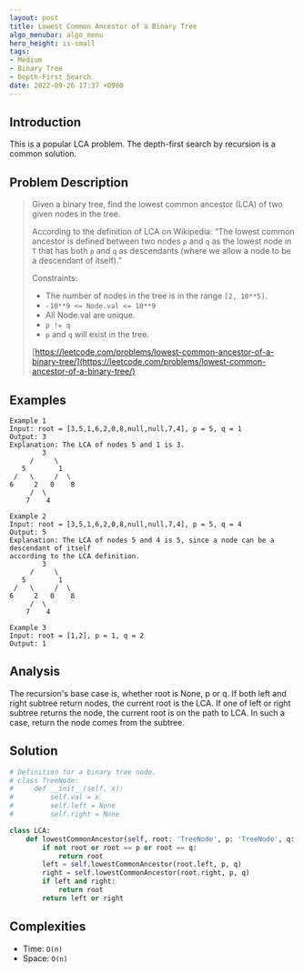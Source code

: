```yaml
---
layout: post
title: Lowest Common Ancestor of a Binary Tree
algo_menubar: algo_menu
hero_height: is-small
tags:
- Medium
- Binary Tree
- Depth-First Search
date: 2022-09-26 17:37 +0900
---
```

## Introduction
This is a popular LCA problem.
The depth-first search by recursion is a common solution.

## Problem Description
> Given a binary tree, find the lowest common ancestor (LCA) of two given nodes in the tree.
>
> According to the definition of LCA on Wikipedia: “The lowest common ancestor is
> defined between two nodes `p` and `q` as the lowest node in `T` that has both `p` and `q`
> as descendants (where we allow a node to be a descendant of itself).”
>
> Constraints:
> - The number of nodes in the tree is in the range `[2, 10**5]`.
> - `-10**9 <= Node.val <= 10**9`
> - All Node.val are unique.
> - `p != q`
> - `p` and `q` will exist in the tree.
>
> [https://leetcode.com/problems/lowest-common-ancestor-of-a-binary-tree/](https://leetcode.com/problems/lowest-common-ancestor-of-a-binary-tree/)

## Examples
```
Example 1
Input: root = [3,5,1,6,2,0,8,null,null,7,4], p = 5, q = 1
Output: 3
Explanation: The LCA of nodes 5 and 1 is 3.
        3
     /     \
   5        1
 /   \     /  \
6     2   0    8
     /  \
    7    4
```

```
Example 2
Input: root = [3,5,1,6,2,0,8,null,null,7,4], p = 5, q = 4
Output: 5
Explanation: The LCA of nodes 5 and 4 is 5, since a node can be a descendant of itself
according to the LCA definition.
        3
     /     \
   5        1
 /   \     /  \
6     2   0    8
     /  \
    7    4
```

```
Example 3
Input: root = [1,2], p = 1, q = 2
Output: 1
```

## Analysis
The recursion's base case is, whether root is None, p or q.
If both left and right subtree return nodes, the current root is the LCA.
If one of left or right subtree returns the node, the current root is on the path to LCA.
In such a case, return the node comes from the subtree.

## Solution
```python
# Definition for a binary tree node.
# class TreeNode:
#     def __init__(self, x):
#         self.val = x
#         self.left = None
#         self.right = None

class LCA:
    def lowestCommonAncestor(self, root: 'TreeNode', p: 'TreeNode', q: 'TreeNode') -> 'TreeNode':
        if not root or root == p or root == q:
            return root
        left = self.lowestCommonAncestor(root.left, p, q)
        right = self.lowestCommonAncestor(root.right, p, q)
        if left and right:
            return root
        return left or right
```

## Complexities
- Time: `O(n)`
- Space: `O(n)`
